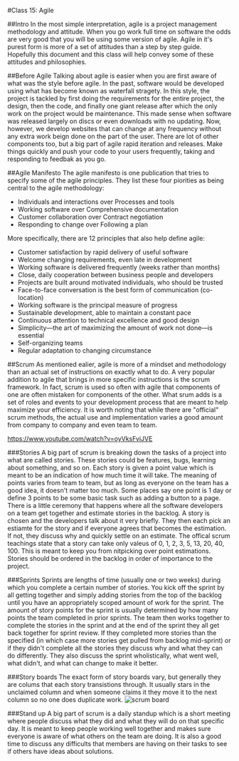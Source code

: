 #Class 15: Agile

##Intro
In the most simple interpretation, agile is a project management methodology and attitude. 
When you go work full time on software the odds are very good that you will be using some version of agile. 
Agile in it's purest form is more of a set of attitudes than a step by step guide. 
Hopefully this document and this class will help convey some of these attitudes and philosophies. 

##Before Agile
Talking about agile is easier when you are first aware of what was the style before agile. 
In the past, software would be developed using what has become known as waterfall stragety. In this style, the project is tackled by first doing the requirements for the entire project, the design, then the code, and finally one giant release after which the only work on the project would be maintenance. This made sense when software was released largely on discs or even downloads with no updating. Now, however, we develop websites that can change at any frequency without any extra work beign done on the part of the user. There are lot of other components too, but a big part of agile rapid iteration and releases. Make things quickly and push your code to your users frequently, taking and responding to feedbak as you go. 

##Agile Manifesto
The agile manifesto is one publication that tries to specify some of the agile principles. 
They list these four piorities as being central to the agile methodology: 

- Individuals and interactions over Processes and tools
- Working software over Comprehensive documentation
- Customer collaboration over Contract negotiation
- Responding to change over Following a plan

More specifically, there are 12 principles that also help define agile: 

- Customer satisfaction by rapid delivery of useful software
- Welcome changing requirements, even late in development
- Working software is delivered frequently (weeks rather than months)
- Close, daily cooperation between business people and developers
- Projects are built around motivated individuals, who should be trusted
- Face-to-face conversation is the best form of communication (co-location)
- Working software is the principal measure of progress
- Sustainable development, able to maintain a constant pace
- Continuous attention to technical excellence and good design
- Simplicity—the art of maximizing the amount of work not done—is essential
- Self-organizing teams
- Regular adaptation to changing circumstance

##Scrum
As mentioned ealier, agile is more of a mindset and methodology than an actual set of instructions on exactly what to do. A very popular addition to agile that brings in more specific instructions is the scrum framework. In fact, scrum is used so often with agile that components of one are often mistaken for components of the other. What srum adds is a set of roles and events to your development process that are meant to help maximize your efficiency. It is worth noting that while there are "official" scrum methods, the actual use and implementation varies a good amount from company to company and even team to team. 

https://www.youtube.com/watch?v=oyVksFviJVE

###Stories
A big part of scrum is breaking down the tasks of a project into what are called stories. 
These stories could be features, bugs, learning about something, and so on. 
Each story is given a point value which is meant to be an indication of how much time it will take.
The meaning of points varies from team to team, but as long as everyone on the team has a good idea, it doesn't matter too much. 
Some places say one point is 1 day or define 3 points to be some basic task such as adding a button to a page.
There is a little ceremony that happens where all the software developers on a team get together and estimate stories in the backlog.
A story is chosen and the developers talk about it very briefly. 
They then each pick an estiamte for the story and if everyone agrees that becomes the estimation. 
If not, they discuss why and quickly settle on an estimate.
The offical scrum teachings state that a story can take only valeus of 0, 1, 2, 3, 5, 13, 20, 40, 100. 
This is meant to keep you from nitpicking over point estimations. 
Stories should be ordered in the backlog in order of importance to the project. 

###Sprints
Sprints are lengths of time (usually one or two weeks) during which you complete a certain number of stories. 
You kick off the sprint by all getting together and simply adding stories from the top of the backlog until you have an appropriately scoped amount of work for the sprint.
The amount of story points for the sprint is usually determined by how many points the team completed in prior sprints. 
The team then works together to complete the stories in the sprint and at the end of the sprint they all get back together for sprint review. 
If they completed more stories than the specified (in which case more stories get pulled from backlog mid-sprint) or if they didn't complete all the stories they discuss why and what they can do differently. 
They also discuss the sprint wholistically, what went well, what didn't, and what can change to make it better. 

###Story boards 
The exact form of story boards vary, but generally they are colums that each story transistions through. It usually stars in the unclaimed column and when someone claims it they move it to the next column so no one does duplicate work. 
![scrum board](http://www.targetprocess.com/blog/wp-content/uploads/2009/06/storyboard-700880.gif)

###Stand up
A big part of scrum is a daily standup which is a short meeting where people discuss what they did and what they will do on that specific day. 
It is meant to keep people working well together and makes sure everyone is aware of what others on the team are doing. 
It is also a good time to discuss any difficults that members are having on their tasks to see if others have ideas about solutions. 

